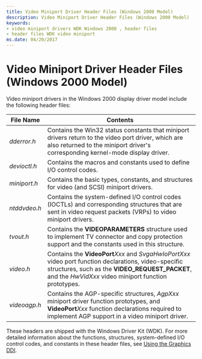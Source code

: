 ```yaml
---
title: Video Miniport Driver Header Files (Windows 2000 Model)
description: Video Miniport Driver Header Files (Windows 2000 Model)
keywords:
- video miniport drivers WDK Windows 2000 , header files
- header files WDK video miniport
ms.date: 04/20/2017
---
```


# Video Miniport Driver Header Files (Windows 2000 Model)

Video miniport drivers in the Windows 2000 display driver model include the following header files:

| File Name | Contents |
| --------- | -------- |
| *dderror.h* | Contains the Win32 status constants that miniport drivers return to the video port driver, which are also returned to the miniport driver's corresponding kernel-mode display driver. |
| *devioctl.h* | Contains the macros and constants used to define I/O control codes. |
| *miniport.h* | Contains the basic types, constants, and structures for video (and SCSI) miniport drivers. |
| *ntddvdeo.h* | Contains the system-defined I/O control codes (IOCTLs) and corresponding structures that are sent in video request packets (VRPs) to video miniport drivers. |
| *tvout.h* | Contains the **VIDEOPARAMETERS** structure used to implement TV connector and copy protection support and the constants used in this structure. |
| *video.h* | Contains the **VideoPort***Xxx* and *SvgaHwIoPortXxx* video port function declarations, video-specific structures, such as the **VIDEO_REQUEST_PACKET**, and the *HwVidXxx* video miniport function prototypes. |
| *videoagp.h* | Contains the AGP-specific structures, *AgpXxx* miniport driver function prototypes, and **VideoPort***Xxx* function declarations required to implement AGP support in a video miniport driver. |

These headers are shipped with the Windows Driver Kit (WDK). For more detailed information about the functions, structures, system-defined I/O control codes, and constants in these header files, see [Using the Graphics DDI](using-the-graphics-ddi.md).
